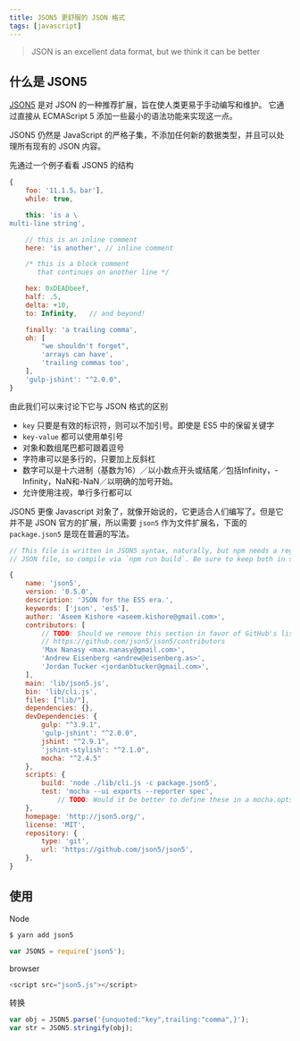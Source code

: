 ```yaml
---
title: JSON5 更舒服的 JSON 格式
tags: [javascript]
---
```


> JSON is an excellent data format, but we think it can be better

<!-- more --><!-- toc -->
## 什么是 JSON5
[JSON5](http://json5.org/) 是对 JSON 的一种推荐扩展，旨在使人类更易于手动编写和维护。 它通过直接从 ECMAScript 5 添加一些最小的语法功能来实现这一点。

JSON5 仍然是 JavaScript 的严格子集，不添加任何新的数据类型，并且可以处理所有现有的 JSON 内容。

先通过一个例子看看 JSON5 的结构
```javascript
{
	foo: '11.1.5，bar'],
	while: true,

	this: 'is a \
multi-line string',

	// this is an inline comment
	here: 'is another', // inline comment

	/* this is a block comment
	   that continues on another line */

	hex: 0xDEADbeef,
	half: .5,
	delta: +10,
	to: Infinity,   // and beyond!

	finally: 'a trailing comma',
	oh: [
		"we shouldn't forget",
		'arrays can have',
		'trailing commas too',
	],
    'gulp-jshint': "^2.0.0",
}
```

由此我们可以来讨论下它与 JSON 格式的区别
- `key` 只要是有效的标识符，则可以不加引号。即使是 ES5 中的保留关键字
- `key-value` 都可以使用单引号
- 对象和数组尾巴都可跟着逗号
- 字符串可以是多行的，只要加上反斜杠
- 数字可以是十六进制（基数为16）／以小数点开头或结尾／包括Infinity，-Infinity，NaN和-NaN／以明确的加号开始。
- 允许使用注视，单行多行都可以

JSON5 更像 Javascript 对象了，就像开始说的，它更适合人们编写了。但是它并不是 JSON 官方的扩展，所以需要 `json5` 作为文件扩展名，下面的 `package.json5` 是现在普遍的写法。

```javascript
// This file is written in JSON5 syntax, naturally, but npm needs a regular
// JSON file, so compile via `npm run build`. Be sure to keep both in sync!

{
	name: 'json5',
	version: '0.5.0',
	description: 'JSON for the ES5 era.',
	keywords: ['json', 'es5'],
	author: 'Aseem Kishore <aseem.kishore@gmail.com>',
	contributors: [
		// TODO: Should we remove this section in favor of GitHub's list?
		// https://github.com/json5/json5/contributors
		'Max Nanasy <max.nanasy@gmail.com>',
		'Andrew Eisenberg <andrew@eisenberg.as>',
		'Jordan Tucker <jordanbtucker@gmail.com>',
	],
	main: 'lib/json5.js',
	bin: 'lib/cli.js',
	files: ["lib/"],
	dependencies: {},
	devDependencies: {
		gulp: "^3.9.1",
		'gulp-jshint': "^2.0.0",
		jshint: "^2.9.1",
		'jshint-stylish': "^2.1.0",
		mocha: "^2.4.5"
	},
	scripts: {
		build: 'node ./lib/cli.js -c package.json5',
		test: 'mocha --ui exports --reporter spec',
			// TODO: Would it be better to define these in a mocha.opts file?
	},
	homepage: 'http://json5.org/',
	license: 'MIT',
	repository: {
		type: 'git',
		url: 'https://github.com/json5/json5',
	},
}
```

## 使用
Node
```bash
$ yarn add json5
```
```javascript
var JSON5 = require('json5');
```
browser
```javascript
<script src="json5.js"></script>
```
转换
```javascript
var obj = JSON5.parse('{unquoted:"key",trailing:"comma",}');
var str = JSON5.stringify(obj);
```
